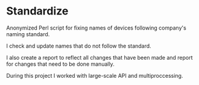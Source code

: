 # Standardize
Anonymized Perl script for fixing names of devices following company's naming standard.

I check and update names that do not follow the standard. 

I also create a report to reflect all changes that have been made and report for changes that need to be done manually.

During this project I worked with large-scale API and multiproccessing.
